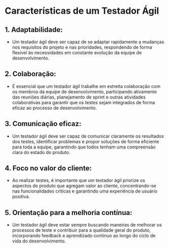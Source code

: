 # Características de um Testador Ágil

## 1. Adaptabilidade:
- Um testador ágil deve ser capaz de se adaptar rapidamente a mudanças nos requisitos do projeto e nas prioridades, respondendo de forma flexível às necessidades em constante evolução da equipe de desenvolvimento.

## 2. Colaboração:
- É essencial que um testador ágil trabalhe em estreita colaboração com os membros da equipe de desenvolvimento, participando ativamente das reuniões diárias, planejamento de sprint e outras atividades colaborativas para garantir que os testes sejam integrados de forma eficaz ao processo de desenvolvimento.

## 3. Comunicação eficaz:
- Um testador ágil deve ser capaz de comunicar claramente os resultados dos testes, identificar problemas e propor soluções de forma eficiente para toda a equipe, garantindo que todos tenham uma compreensão clara do estado do produto.

## 4. Foco no valor do cliente:
- Ao realizar testes, é importante que um testador ágil priorize os aspectos do produto que agregam valor ao cliente, concentrando-se nas funcionalidades críticas e garantindo uma experiência de usuário positiva.

## 5. Orientação para a melhoria contínua:
- Um testador ágil deve estar sempre buscando maneiras de melhorar os processos de teste e contribuir para a qualidade geral do produto, incorporando feedback e aprendizado contínuo ao longo do ciclo de vida do desenvolvimento.

